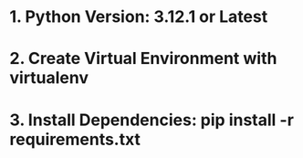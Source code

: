# 1. Python Version: 3.12.1 or Latest
# 2. Create Virtual Environment with virtualenv
# 3. Install Dependencies: pip install -r requirements.txt